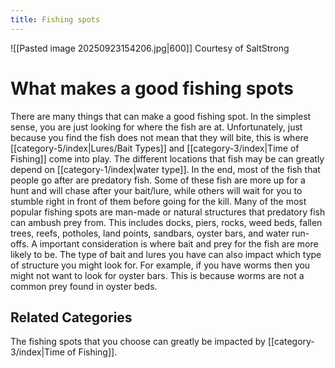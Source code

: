 ```yaml
---
title: Fishing spots
---
```

![[Pasted image 20250923154206.jpg|600]]
Courtesy of SaltStrong

# What makes a good fishing spots
There are many things that can make a good fishing spot. In the simplest sense, you are just looking for where the fish are at. Unfortunately, just because you find the fish does not mean that they will bite, this is where [[category-5/index|Lures/Bait Types]] and [[category-3/index|Time of Fishing]] come into play. The different locations that fish may be can greatly depend on [[category-1/index|water type]]. In the end, most of the fish that people go after are predatory fish. Some of these fish are more up for a hunt and will chase after your bait/lure, while others will wait for you to stumble right in front of them before going for the kill. Many of the most popular fishing spots are man-made or natural structures that predatory fish can ambush prey from. This includes docks, piers, rocks, weed beds, fallen trees, reefs, potholes, land points, sandbars, oyster bars, and water run-offs. A important consideration is where bait and prey for the fish are more likely to be. The type of bait and lures you have can also impact which type of structure you might look for. For example, if you have worms then you might not want to look for oyster bars. This is because worms are not a common prey found in oyster beds. 

## Related Categories
The fishing spots that you choose can greatly be impacted by [[category-3/index|Time of Fishing]].

